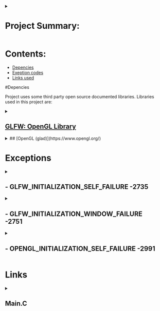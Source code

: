 <details>
<summary>

# Project Summary:

</summary>

Project is written in C and is part of the School activity of Writing program what uses APIs. 
Program uses few Open Source and documented libraries but is mostly self written. you can read more about libraries used in [here](#Depencies)

</details>

# Contents:

- [Depencies](#Depencies)
- [Exeption codes](#Exceptions)
- [Links used](#Links)

#Depencies 

Project uses some third party open source documented libraries. Libraries used in this project are:

<details>
<summary>

## [GLFW: OpenGL Library](https://www.glfw.org/)

</summary>

Funny according to google GLFW is a API itself but well it is only capable of creating windows and perform simple tasks... it won't impress
any one right? well in any case it is used as such in this program. only for creating and handling window and its call backs.

</details>

<details>
<summary>
## [OpenGL (glad)](https://www.opengl.org/)
</summary>

So even tho it is linked to opengl's web page it is convienient to have some sort of loader for methods and functions behid the scenes...
And Well this does excactly it. Btw the real link to headers and other is [here](https://glad.dav1d.de/).

</details>




# Exceptions


<details>
<Summary>

##  - GLFW_INITIALIZATION_SELF_FAILURE -2735 

</summary>

Exception is raised when ever program fails to initialize GLFW API. 

</details>
<details>
<Summary>

## - GLFW_INITIALIZATION_WINDOW_FAILURE -2751

</summary>

Exception is raiseed when ever program fails to create window.

</details>
<details>
<Summary>

## - OPENGL_INITIALIZATION_SELF_FAILURE -2991

</summary>

Exception is raised when ever program fails to load OpenGL methods.

</details>


# Links

<details>
<summary>

## Main.C

</summary>


<blockquote>

<details>
<summary>

### 1. [Information about main method in C](https://www.ibm.com/docs/en/i/7.4?topic=functions-main-function)

</summary>

Kind of basic stuff but... I want to ensure all data is described cleeanly as possible.
you know...

</details>


<details>
<summary>

### 2. [ANSII Color codes](https://gist.github.com/RabaDabaDoba/145049536f815903c79944599c6f952a)

</summary>

for console so that it is easier to recognize exceptions warnings and logs from eatch other.
kinda helping factor when debuggng you know.

</details>


<details>
<summary>

### 3. [OpenGL documentation](https://www.opengl.org/)

</summary>

I Know someone would want to see chat gpt code... But you wont instead you see my horrible codee to be impressed
I actually feel sorry for you my boy

</details>
<details>
<summary>

### 4. [GLFW documentation](https://www.glfw.org/documentation)

</summary>

Well here is the documentation of OpenGL Window management API thingy...
it is used for managing windows and key callbacks Yay!

</details>



<details>
<summary>



</summary>



</details>
</details>